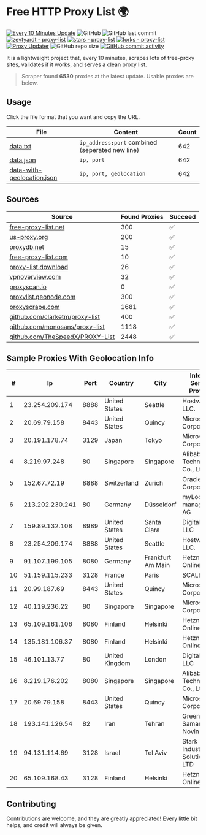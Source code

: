 
# Free HTTP Proxy List 🌍

[![Every 10 Minutes Update](https://github.com/mertguvencli/http-proxy-list/actions/workflows/main.yml/badge.svg?branch=main)](https://github.com/mertguvencli/http-proxy-list/actions/workflows/main.yml)
![GitHub](https://img.shields.io/github/license/mertguvencli/http-proxy-list)
![GitHub last commit](https://img.shields.io/github/last-commit/mertguvencli/http-proxy-list)
[![zevtyardt - proxy-list](https://img.shields.io/static/v1?label=zevtyardt&message=proxy-list&color=blue&logo=github)](https://github.com/zevtyardt/proxy-list "Go to GitHub repo")
[![stars - proxy-list](https://img.shields.io/github/stars/zevtyardt/proxy-list?style=social)](https://github.com/zevtyardt/proxy-list)
[![forks - proxy-list](https://img.shields.io/github/forks/zevtyardt/proxy-list?style=social)](https://github.com/zevtyardt/proxy-list)
[![Proxy Updater](https://github.com/zevtyardt/proxy-list/workflows/Proxy%20Updater/badge.svg)](https://github.com/zevtyardt/proxy-list/actions?query=workflow:"Proxy+Updater")
![GitHub repo size](https://img.shields.io/github/repo-size/zevtyardt/proxy-list)
[![GitHub commit activity](https://img.shields.io/github/commit-activity/m/zevtyardt/proxy-list?logo=commits)](https://github.com/zevtyardt/proxy-list/commits/main)

It is a lightweight project that, every 10 minutes, scrapes lots of free-proxy sites, validates if it works, and serves a clean proxy list.

> Scraper found **6530** proxies at the latest update. Usable proxies are below.

## Usage

Click the file format that you want and copy the URL.

|File|Content|Count|
|----|-------|-----|
|[data.txt](https://raw.githubusercontent.com/mertguvencli/http-proxy-list/main/proxy-list/data.txt)|`ip_address:port` combined (seperated new line)|642|
|[data.json](https://raw.githubusercontent.com/mertguvencli/http-proxy-list/main/proxy-list/data.json)|`ip, port`|642|
|[data-with-geolocation.json](https://raw.githubusercontent.com/mertguvencli/http-proxy-list/main/proxy-list/data-with-geolocation.json)|`ip, port, geolocation`|642|

## Sources

|Source|Found Proxies|Succeed|
|------|-------------|-------|
|[free-proxy-list.net](https://free-proxy-list.net)|300|✅|
|[us-proxy.org](https://www.us-proxy.org)|200|✅|
|[proxydb.net](http://proxydb.net)|15|✅|
|[free-proxy-list.com](https://free-proxy-list.com/?page=&port=&type%5B%5D=http&type%5B%5D=https&up_time=0&search=Search)|10|✅|
|[proxy-list.download](https://www.proxy-list.download/HTTP)|26|✅|
|[vpnoverview.com](https://vpnoverview.com/privacy/anonymous-browsing/free-proxy-servers)|32|✅|
|[proxyscan.io](https://www.proxyscan.io)|0|✅|
|[proxylist.geonode.com](https://proxylist.geonode.com/api/proxy-list?limit=300&page=1&sort_by=lastChecked&sort_type=desc&protocols=http,https)|300|✅|
|[proxyscrape.com](https://api.proxyscrape.com/v2/?request=displayproxies&protocol=http&timeout=10000&country=all&ssl=all&anonymity=all)|1681|✅|
|[github.com/clarketm/proxy-list](https://raw.githubusercontent.com/clarketm/proxy-list/master/proxy-list-raw.txt)|400|✅|
|[github.com/monosans/proxy-list](https://raw.githubusercontent.com/monosans/proxy-list/main/proxies/http.txt)|1118|✅|
|[github.com/TheSpeedX/PROXY-List](https://raw.githubusercontent.com/TheSpeedX/PROXY-List/master/http.txt)|2448|✅|


## Sample Proxies With Geolocation Info

|#|Ip|Port|Country|City|Internet Service Provider|
|-|--|----|-------|----|-------------------------|
|1|23.254.209.174|8888|United States|Seattle|Hostwinds LLC.|
|2|20.69.79.158|8443|United States|Quincy|Microsoft Corporation|
|3|20.191.178.74|3129|Japan|Tokyo|Microsoft Corporation|
|4|8.219.97.248|80|Singapore|Singapore|Alibaba (US) Technology Co., Ltd.|
|5|152.67.72.19|8888|Switzerland|Zurich|Oracle Corporation|
|6|213.202.230.241|80|Germany|Düsseldorf|myLoc managed IT AG|
|7|159.89.132.108|8989|United States|Santa Clara|DigitalOcean, LLC|
|8|23.254.209.174|8888|United States|Seattle|Hostwinds LLC.|
|9|91.107.199.105|8080|Germany|Frankfurt Am Main|Hetzner Online AG|
|10|51.159.115.233|3128|France|Paris|SCALEWAY|
|11|20.99.187.69|8443|United States|Quincy|Microsoft Corporation|
|12|40.119.236.22|80|Singapore|Singapore|Microsoft Corporation|
|13|65.109.161.106|8080|Finland|Helsinki|Hetzner Online GmbH|
|14|135.181.106.37|8080|Finland|Helsinki|Hetzner Online GmbH|
|15|46.101.13.77|80|United Kingdom|London|DigitalOcean, LLC|
|16|8.219.176.202|8080|Singapore|Singapore|Alibaba (US) Technology Co., Ltd.|
|17|20.69.79.158|8443|United States|Quincy|Microsoft Corporation|
|18|193.141.126.54|82|Iran|Tehran|Green Web Samaneh Novin Co Ltd|
|19|94.131.114.69|3128|Israel|Tel Aviv|Stark Industries Solutions LTD|
|20|65.109.168.43|3128|Finland|Helsinki|Hetzner Online GmbH|



## Contributing

Contributions are welcome, and they are greatly appreciated! Every
little bit helps, and credit will always be given.

